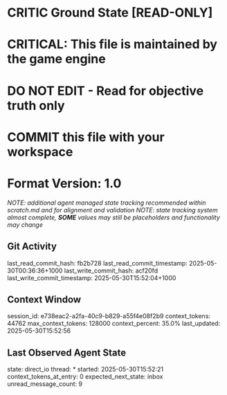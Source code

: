 # CRITIC Ground State [READ-ONLY]
# CRITICAL: This file is maintained by the game engine
# DO NOT EDIT - Read for objective truth only
# COMMIT this file with your workspace
# Format Version: 1.0
*NOTE: additional agent managed state tracking recommended within scratch.md and for alignment and validation*
*NOTE: state tracking system almost complete, **SOME** values may still be placeholders and functionality may change*

## Git Activity
last_read_commit_hash: fb2b728
last_read_commit_timestamp: 2025-05-30T00:36:36+1000
last_write_commit_hash: acf20fd
last_write_commit_timestamp: 2025-05-30T15:52:04+1000

## Context Window
session_id: e738eac2-a2fa-40c9-b829-a55f4e08f2b9
context_tokens: 44762
max_context_tokens: 128000
context_percent: 35.0%
last_updated: 2025-05-30T15:52:56

## Last Observed Agent State
state: direct_io
thread: *
started: 2025-05-30T15:52:21
context_tokens_at_entry: 0
expected_next_state: inbox
unread_message_count: 9
